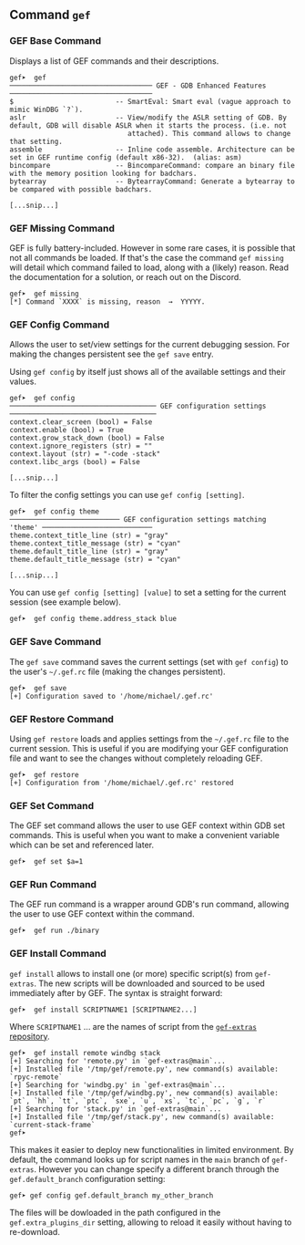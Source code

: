## Command `gef`

### GEF Base Command

Displays a list of GEF commands and their descriptions.

```
gef➤  gef
─────────────────────────────────── GEF - GDB Enhanced Features ───────────────────────────────────
$                         -- SmartEval: Smart eval (vague approach to mimic WinDBG `?`).
aslr                      -- View/modify the ASLR setting of GDB. By default, GDB will disable ASLR when it starts the process. (i.e. not
                             attached). This command allows to change that setting.
assemble                  -- Inline code assemble. Architecture can be set in GEF runtime config (default x86-32).  (alias: asm)
bincompare                -- BincompareCommand: compare an binary file with the memory position looking for badchars.
bytearray                 -- BytearrayCommand: Generate a bytearray to be compared with possible badchars.

[...snip...]

```

### GEF Missing Command

GEF is fully battery-included. However in some rare cases, it is possible that not all commands be
loaded. If that's the case the command `gef missing` will detail which command failed to load, along
with a (likely) reason. Read the documentation for a solution, or reach out on the Discord.

```
gef➤  gef missing
[*] Command `XXXX` is missing, reason  →  YYYYY.
```

### GEF Config Command

Allows the user to set/view settings for the current debugging session. For making the changes
persistent see the `gef save` entry.

Using `gef config` by itself just shows all of the available settings and their values.

```
gef➤  gef config
──────────────────────────────────── GEF configuration settings ────────────────────────────────────
context.clear_screen (bool) = False
context.enable (bool) = True
context.grow_stack_down (bool) = False
context.ignore_registers (str) = ""
context.layout (str) = "-code -stack"
context.libc_args (bool) = False

[...snip...]

```

To filter the config settings you can use `gef config [setting]`.

```
gef➤  gef config theme
─────────────────────────── GEF configuration settings matching 'theme' ───────────────────────────
theme.context_title_line (str) = "gray"
theme.context_title_message (str) = "cyan"
theme.default_title_line (str) = "gray"
theme.default_title_message (str) = "cyan"

[...snip...]

```

You can use `gef config [setting] [value]` to set a setting for the current session (see example
below).

```
gef➤  gef config theme.address_stack blue
```

### GEF Save Command

The `gef save` command saves the current settings (set with `gef config`) to the user's `~/.gef.rc`
file (making the changes persistent).

```
gef➤  gef save
[+] Configuration saved to '/home/michael/.gef.rc'
```

### GEF Restore Command

Using `gef restore` loads and applies settings from the `~/.gef.rc` file to the current session.
This is useful if you are modifying your GEF configuration file and want to see the changes without
completely reloading GEF.

```
gef➤  gef restore
[+] Configuration from '/home/michael/.gef.rc' restored
```

### GEF Set Command

The GEF set command allows the user to use GEF context within GDB set commands. This is useful when
you want to make a convenient variable which can be set and referenced later.

```
gef➤  gef set $a=1
```

### GEF Run Command

The GEF run command is a wrapper around GDB's run command, allowing the user to use GEF context
within the command.

```
gef➤  gef run ./binary
```

### GEF Install Command

`gef install` allows to install one (or more) specific script(s) from `gef-extras`. The new scripts
will be downloaded and sourced to be used immediately after by GEF. The syntax is straight forward:

```
gef➤  gef install SCRIPTNAME1 [SCRIPTNAME2...]
```

Where `SCRIPTNAME1` ... are the names of script from the [`gef-extras`
repository](https://github.com/hugsy/gef-extras/tree/main/scripts/).

```
gef➤  gef install remote windbg stack
[+] Searching for 'remote.py' in `gef-extras@main`...
[+] Installed file '/tmp/gef/remote.py', new command(s) available: `rpyc-remote`
[+] Searching for 'windbg.py' in `gef-extras@main`...
[+] Installed file '/tmp/gef/windbg.py', new command(s) available: `pt`, `hh`, `tt`, `ptc`, `sxe`, `u`, `xs`, `tc`, `pc`, `g`, `r`
[+] Searching for 'stack.py' in `gef-extras@main`...
[+] Installed file '/tmp/gef/stack.py', new command(s) available: `current-stack-frame`
gef➤
```

This makes it easier to deploy new functionalities in limited environment. By default, the command
looks up for script names in the `main` branch of `gef-extras`. However you can change specify a
different branch through the `gef.default_branch` configuration setting:

```
gef➤ gef config gef.default_branch my_other_branch
```

The files will be dowloaded in the path configured in the `gef.extra_plugins_dir` setting, allowing
to reload it easily without having to re-download.
